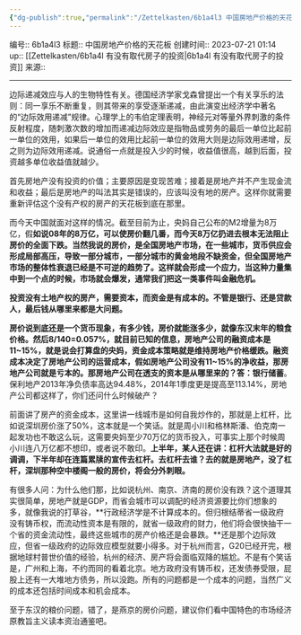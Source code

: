 ```yaml
---
{"dg-publish":true,"permalink":"/Zettelkasten/6b1a4l3 中国房地产价格的天花板/","dgPassFrontmatter":true}
---
```


编号:: 6b1a4l3
标题:: 中国房地产价格的天花板
创建时间:: 2023-07-21 01:14
up:: [[Zettelkasten/6b1a4l 有没有取代房子的投资\|6b1a4l 有没有取代房子的投资]]
来源:: 

---
边际递减效应与人的生物特性有关。德国经济学家戈森曾提出一个有关享乐的法则：同一享乐不断重复，则其带来的享受逐渐递减，由此演变出经济学中著名的“边际效用递减”规律。心理学上的韦伯定理表明，神经元对等量外界刺激的条件反射程度，随刺激次数的增加而递减边际效应是指物品或劳务的最后一单位比起前一单位的效用，如果后一单位的效用比起前一单位的效用大则是边际效用递增，反之则为边际效用递减。说通俗一点就是投入少的时候，收益值很高，越到后面，投资越多单位收益值就越少。

首先房地产没有投资的价值；主要原因是变现苦难；接着是房地产并不产生现金流和收益；最后是房地产的叫法其实是错误的，应该叫没有地的房产。这样你就需要重新评估这个没有产权的房产的天花板到底在那里。

而今天中国就面对这样的情况。截至目前为止，央妈自己公布的M2增量为8万亿，假**如说08年的8万亿，可以使房价翻几番，而今天8万亿扔进去根本无法阻止房价的全面下跌。当然我说的房价，是全国房地产市场，在一些城市，货币供应会形成局部高压，导致一部分城市，一部分城市的黄金地段不缺资金，但全国房地产市场的整体性衰退已经是不可逆的趋势了。这样就会形成一个应力，当这种力量集中到一个点的时候，市场就会爆发，通常我们把这一类事件叫金融危机。**

**投资没有土地产权的房产，需要资本，而资金是有成本的。不管是银行、还是贷款人，最后钱从哪里来都是大问题。**

**房价说到底还是一个货币现象，有多少钱，房价就能涨多少，就像东汉末年的粮食价格。然后8/140=0.057%，就目前已知的信息，房地产公司的融资成本是11~15%，就是说会打算盘的央妈，资金成本策略就是维持房地产价格缓跌。融资成本决定了房地产公司的运营成本，假如房地产公司没有11~15%的净收益，那房地产公司就是亏本的。那房地产公司在透支的资本是从哪里来的？答：银行储蓄**。保利地产2013年净负债率高达94.48%，2014年1季度更是提高至113.14%，房地产公司都这样了，你们还问什么时候破产？

前面讲了房产的资金成本，这里讲一线城市是如何自我炒作的，那就是上杠杆，比如说深圳房价涨了50%，这本就是一个笑话。就是周小川和格林斯潘、伯克南一起发功也不敢这么玩，这需要央妈至少70万亿的货币投入，可事实上那个时候周小川连八万亿都不想印，或者说不敢印。**上半年，某人还在讲：杠杆大法就是好的调调，下半年却在连篇累牍的宣传去杠杆。去杠杆去谁？去的就是房地产，没了杠杆，深圳那种空中楼阁一般的房价，将会分外刺眼。**

有很多人问：为什么他们那，比如说杭州、南京、济南的房价没有跌？这个道理其实很简单，房地产就是GDP，而省会城市可以调配的经济资源要比你们想象的多，就像我说的打草谷，**行政经济学是不计算成本的。但归根结蒂省一级政府没有铸币权，而流动性资本是有限的，就省一级政府的财力，他们将会很快抽干一个省的资金流动性，最终这些城市的房产价格还是会暴跌。**还是那个边际效应，但省一级政府的边际效应模型就要小得多。对于杭州而言，G20已经开完，根据地球村普世价值的经验，杭州的经济、房产将会面临双降的尴尬。不是有个笑话是，广州和上海，不约而同的看着北京。地方政府没有铸币权，还发债券受限，屁股上还有一大堆地方债务，所以没跑。所有的问题都是一个成本的问题，当然广义的成本还包括时间成本和机会成本。

至于东汉的粮价问题，错了，是燕京的房价问题，建议你们看中国特色的市场经济原教旨主义读本资治通鉴吧。